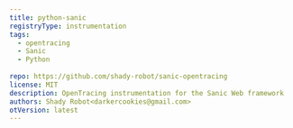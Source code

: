 ```yaml
---
title: python-sanic
registryType: instrumentation
tags:
  - opentracing
  - Sanic
  - Python
  
repo: https://github.com/shady-robot/sanic-opentracing 
license: MIT
description: OpenTracing instrumentation for the Sanic Web framework
authors: Shady Robot<darkercookies@gmail.com>
otVersion: latest
---
```

